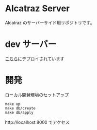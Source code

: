 # Alcatraz Server

Alcatraz のサーバーサイド用リポジトリです。

# dev サーバー

[こちら](http://118.27.6.245:8000)にデプロイされています

# 開発

ローカル開発環境のセットアップ

```
make up
make db/create
make db/apply
```

http://localhost:8000 でアクセス
